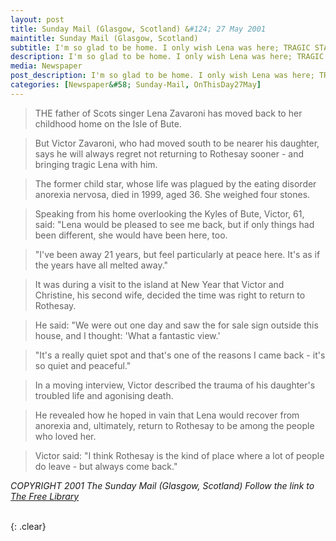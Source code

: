 ```yaml
---
layout: post
title: Sunday Mail (Glasgow, Scotland) &#124; 27 May 2001
maintitle: Sunday Mail (Glasgow, Scotland)
subtitle: I'm so glad to be home. I only wish Lena was here; TRAGIC STAR'S DAD RETURNS TO ROTHESAY AFTER 21 YEARS
description: I'm so glad to be home. I only wish Lena was here; TRAGIC STAR'S DAD RETURNS TO ROTHESAY AFTER 21 YEARS
media: Newspaper
post_description: I'm so glad to be home. I only wish Lena was here; TRAGIC STAR'S DAD RETURNS TO ROTHESAY AFTER 21 YEARS
categories: [Newspaper&#58; Sunday-Mail, OnThisDay27May]
---
```


> THE father of Scots singer Lena Zavaroni has moved back to her childhood home on the Isle of Bute.

> But Victor Zavaroni, who had moved south to be nearer his daughter, says he will always regret not returning to Rothesay sooner - and bringing tragic Lena with him.

> The former child star, whose life was plagued by the eating disorder anorexia nervosa, died in 1999, aged 36. She weighed four stones.

> Speaking from his home overlooking the Kyles of Bute, Victor, 61, said: "Lena would be pleased to see me back, but if only things had been different, she would have been here, too.

> "I've been away 21 years, but feel particularly at peace here. It's as if the years have all melted away."

> It was during a visit to the island at New Year that Victor and Christine, his second wife, decided the time was right to return to Rothesay.

> He said: "We were out one day and saw the for sale sign outside this house, and I thought: 'What a fantastic view.'

> "It's a really quiet spot and that's one of the reasons I came back - it's so quiet and peaceful."

> In a moving interview, Victor described the trauma of his daughter's troubled life and agonising death.

> He revealed how he hoped in vain that Lena would recover from anorexia and, ultimately, return to Rothesay to be among the people who loved her.

> Victor said: "I think Rothesay is the kind of place where a lot of people do leave - but always come back."

<cite>COPYRIGHT 2001 The Sunday Mail (Glasgow, Scotland) Follow the link to <a class="external-link" href="https://www.thefreelibrary.com/I%27m+so+glad+to+be+home.+I+only+wish+Lena+was+here%3b+TRAGIC+STAR%27S+DAD...-a075060795">The Free Library</a></cite>

<br />{: .clear}

